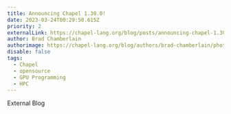 ```yaml
---
title: Announcing Chapel 1.30.0!
date: 2023-03-24T00:29:50.615Z
priority: 2
externalLink: https://chapel-lang.org/blog/posts/announcing-chapel-1.30/
author: Brad Chamberlain
authorimage: https://chapel-lang.org/blog/authors/brad-chamberlain/photo.jpg
disable: false
tags:
  - Chapel
  - opensource
  - GPU Programming
  - HPC
---
```

E﻿xternal Blog